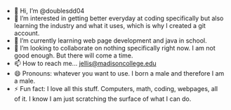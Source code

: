 - 👋 Hi, I’m @doublesdd04
- 👀 I’m interested in getting better everyday at coding specifically but also learning the industry and what it uses, which is why I created a git account.
- 🌱 I’m currently learning web page development and java in school.
- 💞️ I’m looking to collaborate on nothing specifically right now. I am not good enough. But there will come a time.
- 📫 How to reach me... jellis@madisoncollege.edu
- 😄 Pronouns: whatever you want to use. I born a male and therefore I am a male.
- ⚡ Fun fact: I love all this stuff. Computers, math, coding, webpages, all of it. I know I am just scratching the surface of what I can do.

<!---
doublesdd04/doublesdd04 is a ✨ special ✨ repository because its `README.md` (this file) appears on your GitHub profile.
You can click the Preview link to take a look at your changes.
--->
